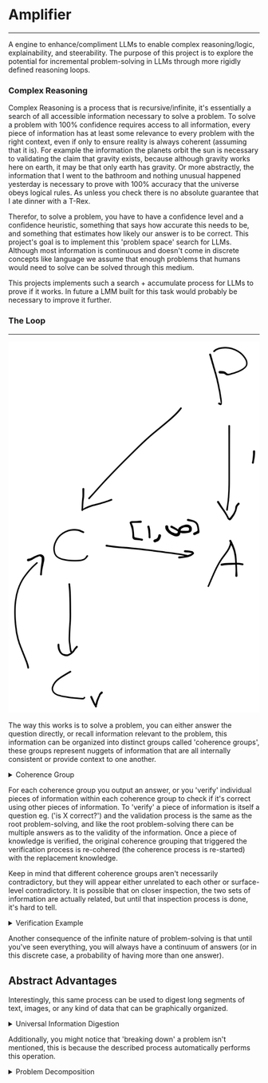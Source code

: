 # Amplifier

---
A engine to enhance/compliment LLMs to enable complex reasoning/logic, explainability, and steerability.
The purpose of this project is to explore the potential for incremental problem-solving in LLMs through more rigidly
defined reasoning loops.

### Complex Reasoning
Complex Reasoning is a process that is recursive/infinite, it's essentially a search of all accessible information necessary
to solve a problem. To solve a problem with 100% confidence requires access to all information, every piece of information has at least
some relevance to every problem with the right context, even if only to ensure reality is always coherent (assuming that it is). 
For example the information the planets orbit the sun is necessary to validating the claim that gravity exists, because although
gravity works here on earth, it may be that only earth has gravity. Or more abstractly, the information that I
went to the bathroom and nothing unusual happened yesterday is necessary to prove with 100% accuracy that the universe obeys logical rules. As unless you check
there is no absolute guarantee that I ate dinner with a T-Rex.

Therefor, to solve a problem, you have to have a confidence level and a confidence heuristic, something that says how accurate
this needs to be, and something that estimates how likely our answer is to be correct. This project's goal is to implement
this 'problem space' search for LLMs. Although most information is continuous and doesn't come in discrete concepts like language
we assume that enough problems that humans would need to solve can be solved through this medium.

This projects implements such a search + accumulate process for LLMs to prove if it works. 
In future a LMM built for this task would probably be necessary to improve it further.

### The Loop

---

![readme/high_process.svg](readme/high_process.svg)

The way this works is to solve a problem, you can either answer the question directly, or recall information relevant
to the problem, this information can be organized into distinct groups called 'coherence groups', these groups represent
nuggets of information that are all internally consistent or provide context to one another.

<details>
<summary>Coherence Group</summary>
<br>
For example, to solve a political problem, different ideologies may be (surface level) internally consistent and result in
different answers. Each ideology would form its own coherence group, and would produce their own answer to the question.
</details>

For each coherence group you output an answer, or you 'verify' individual pieces of information within each coherence group
to check if it's correct using other pieces of information. To 'verify' a piece of information is itself a question eg. ('is X correct?')
and the validation process is the same as the root problem-solving, and like the root problem-solving there can
be multiple answers as to the validity of the information. Once a piece of knowledge is verified, the original coherence
grouping that triggered the verification process is re-cohered (the coherence process is re-started) with the replacement
knowledge.

Keep in mind that different coherence groups aren't necessarily contradictory, but they will appear either unrelated to each
other or surface-level contradictory. It is possible that on closer inspection, the two sets of information are actually related,
but until that inspection process is done, it's hard to tell.
<details>
<summary>Verification Example</summary>
<br>
Continuing from the previous example, not all ideologies are created equal, and some are 'more correct' than others.
To figure out which ones are right and which ones are wrong, you have to:

    - verify the components that created a particular idea in that ideology (the ""children"" nodes)
        - For example in philosophy, it's important to understand what is just a cultural norm and what is 'fact'
    - see if the idea agrees with other observations (the ""sibling"" nodes)
        - We use this in science, if a theory makes predictions about reality and they agree with them, then we know
            it might be correct, or at the very least that it's useful.
    - see if the idea can create a new coherent idea (the ""parent"" nodes)
        - In data science, sometimes the individual assumptions made in a model aren't tested and are based off of intuition
        - However if the overall model is valid then it's possible the assumptions used to make the model are too.

Notice that each of these descriptions describe a 'radiating' process, effectively a breadth-first-search. The first
process has to verify the components of the information being verified, the second has to verify the observations that are 
related to the process being verified, and the third has to verify the new idea made from the information (and check if the new idea
being right has any indication on the validity of the original idea).
</details>

Another consequence of the infinite nature of problem-solving is that until you've seen everything, 
you will always have a continuum of answers (or in this discrete case, a probability of having more than one answer).

## Abstract Advantages

Interestingly, this same process can be used to digest long segments of text, images, or any kind of data that can be
graphically organized. 

<details>
<summary>Universal Information Digestion</summary>
<br>
As long as the network can navigate from node to node, it should (in theory) be able to use it
as regular information. For example, the paragraphs of a wikipedia page could be 'connected' via keywords, the paragraph number,
and pages could be connected by inter-page references. Images could be connected via 'blurry' interpretations of the image
that are connected to 4 nodes, each are lazily-evaluated interpretations of each quadrant of the image, then the knowledge
coherence process could combine these 4 quadrants into a new understanding of the whole image. Similar to peripheral vision in humans or
a discrete case convolutional neural network.
</details>

Additionally, you might notice that 'breaking down' a problem isn't mentioned, this is because the described process automatically
performs this operation.

<details>
<summary>Problem Decomposition</summary>
<br>
This is because the process of 'selecting' an answer can itself
be a coherence process. To break down a problem, first attempt to solve the problem with the initially recalled information, this creates
groupings that target different aspects of the problem (each aspect of the problem would appear unrelated to each other forming coherence groups) 
these would each produce differing (probably incorrect) answers. Then, the set of answers is cohered, if an answer successfully tackled its aspect
of the problem, then it is either left untouched as its own coherence group, or combined with other answers for aspects of the problem.

The parts of the problem that were too hard to tackle in one go will undergo verification, to verify a solution for part of a problem you
form coherence groups, and thus answers to parts of the part of the problem. This is the same as problem decomposition.
</details>